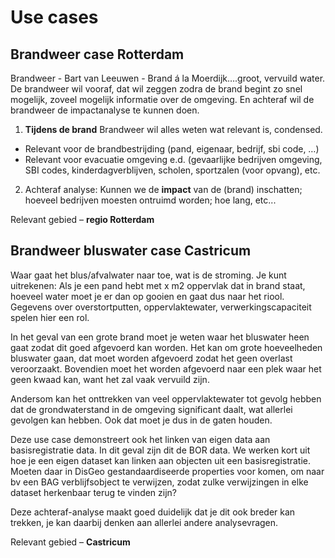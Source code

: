 # Use cases

## Brandweer case Rotterdam
Brandweer - Bart van Leeuwen - Brand á la Moerdijk….groot, vervuild water. De brandweer wil vooraf, dat wil zeggen zodra de brand begint zo snel mogelijk, zoveel mogelijk informatie over de omgeving. En achteraf wil de brandweer de impactanalyse te kunnen doen. 


1. **Tijdens de brand** Brandweer wil alles weten wat relevant is, condensed. 
- Relevant voor de brandbestrijding (pand, eigenaar, bedrijf, sbi code, …)
- Relevant voor evacuatie omgeving e.d. (gevaarlijke bedrijven omgeving, SBI codes, kinderdagverblijven, scholen, sportzalen (voor opvang), etc.

2. Achteraf analyse: Kunnen we de **impact** van de (brand) inschatten; hoeveel bedrijven moesten ontruimd worden; hoe lang, etc...

Relevant gebied – **regio Rotterdam**

## Brandweer bluswater case Castricum

Waar gaat het blus/afvalwater naar toe, wat is de stroming. Je kunt uitrekenen: Als je een pand hebt met x m2 oppervlak dat in brand staat, hoeveel water moet je er dan op gooien en gaat dus naar het riool. Gegevens over overstortputten, oppervlaktewater, verwerkingscapaciteit spelen hier een rol. 

In het geval van een grote brand moet je weten waar het bluswater heen gaat zodat dit goed afgevoerd kan worden. Het kan om grote hoeveelheden bluswater gaan, dat moet worden afgevoerd zodat het geen overlast veroorzaakt. Bovendien moet het worden afgevoerd naar een plek waar het geen kwaad kan, want het zal vaak vervuild zijn. 

Andersom kan het onttrekken van veel oppervlaktewater tot gevolg hebben dat de grondwaterstand in de omgeving significant daalt, wat allerlei gevolgen kan hebben. Ook dat moet je dus in de gaten houden.

Deze use case demonstreert ook het linken van eigen data aan basisregistratie data. In dit geval zijn dit de BOR data. We werken kort uit hoe je een eigen dataset kan linken aan objecten uit een basisregistratie. Moeten daar in DisGeo gestandaardiseerde properties voor komen, om naar bv een BAG verblijfsobject te verwijzen, zodat zulke verwijzingen in elke dataset herkenbaar terug te vinden zijn?

<aside class='note'>Deze achteraf-analyse maakt goed duidelijk dat je dit ook breder kan trekken, je kan daarbij denken aan allerlei andere analysevragen. </aside>

Relevant gebied – **Castricum**